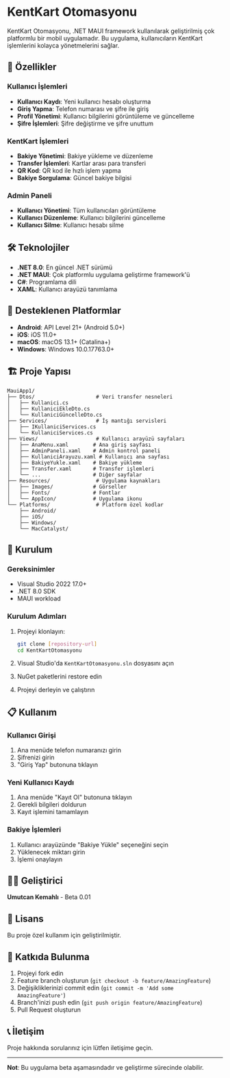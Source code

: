# KentKart Otomasyonu

KentKart Otomasyonu, .NET MAUI framework kullanılarak geliştirilmiş çok platformlu bir mobil uygulamadır. Bu uygulama, kullanıcıların KentKart işlemlerini kolayca yönetmelerini sağlar.

## 🚀 Özellikler

### Kullanıcı İşlemleri
- **Kullanıcı Kaydı**: Yeni kullanıcı hesabı oluşturma
- **Giriş Yapma**: Telefon numarası ve şifre ile giriş
- **Profil Yönetimi**: Kullanıcı bilgilerini görüntüleme ve güncelleme
- **Şifre İşlemleri**: Şifre değiştirme ve şifre unuttum

### KentKart İşlemleri
- **Bakiye Yönetimi**: Bakiye yükleme ve düzenleme
- **Transfer İşlemleri**: Kartlar arası para transferi
- **QR Kod**: QR kod ile hızlı işlem yapma
- **Bakiye Sorgulama**: Güncel bakiye bilgisi

### Admin Paneli
- **Kullanıcı Yönetimi**: Tüm kullanıcıları görüntüleme
- **Kullanıcı Düzenleme**: Kullanıcı bilgilerini güncelleme
- **Kullanıcı Silme**: Kullanıcı hesabı silme

## 🛠️ Teknolojiler

- **.NET 8.0**: En güncel .NET sürümü
- **.NET MAUI**: Çok platformlu uygulama geliştirme framework'ü
- **C#**: Programlama dili
- **XAML**: Kullanıcı arayüzü tanımlama

## 📱 Desteklenen Platformlar

- **Android**: API Level 21+ (Android 5.0+)
- **iOS**: iOS 11.0+
- **macOS**: macOS 13.1+ (Catalina+)
- **Windows**: Windows 10.0.17763.0+

## 🏗️ Proje Yapısı

```
MauiApp1/
├── Dtos/                    # Veri transfer nesneleri
│   ├── Kullanici.cs
│   ├── KullaniciEkleDto.cs
│   └── KullaniciGüncelleDto.cs
├── Services/                # İş mantığı servisleri
│   ├── IKullaniciServices.cs
│   └── KullaniciServices.cs
├── Views/                   # Kullanıcı arayüzü sayfaları
│   ├── AnaMenu.xaml        # Ana giriş sayfası
│   ├── AdminPaneli.xaml    # Admin kontrol paneli
│   ├── KullaniciArayuzu.xaml # Kullanıcı ana sayfası
│   ├── BakiyeYukle.xaml    # Bakiye yükleme
│   ├── Transfer.xaml       # Transfer işlemleri
│   └── ...                 # Diğer sayfalar
├── Resources/               # Uygulama kaynakları
│   ├── Images/             # Görseller
│   ├── Fonts/              # Fontlar
│   └── AppIcon/            # Uygulama ikonu
└── Platforms/               # Platform özel kodlar
    ├── Android/
    ├── iOS/
    ├── Windows/
    └── MacCatalyst/
```

## 🔧 Kurulum

### Gereksinimler
- Visual Studio 2022 17.0+
- .NET 8.0 SDK
- MAUI workload

### Kurulum Adımları
1. Projeyi klonlayın:
   ```bash
   git clone [repository-url]
   cd KentKartOtomasyonu
   ```

2. Visual Studio'da `KentKartOtomasyonu.sln` dosyasını açın

3. NuGet paketlerini restore edin

4. Projeyi derleyin ve çalıştırın

## 📋 Kullanım

### Kullanıcı Girişi
1. Ana menüde telefon numaranızı girin
2. Şifrenizi girin
3. "Giriş Yap" butonuna tıklayın

### Yeni Kullanıcı Kaydı
1. Ana menüde "Kayıt Ol" butonuna tıklayın
2. Gerekli bilgileri doldurun
3. Kayıt işlemini tamamlayın

### Bakiye İşlemleri
1. Kullanıcı arayüzünde "Bakiye Yükle" seçeneğini seçin
2. Yüklenecek miktarı girin
3. İşlemi onaylayın

## 👨‍💻 Geliştirici

**Umutcan Kemahlı** - Beta 0.01

## 📄 Lisans

Bu proje özel kullanım için geliştirilmiştir.

## 🤝 Katkıda Bulunma

1. Projeyi fork edin
2. Feature branch oluşturun (`git checkout -b feature/AmazingFeature`)
3. Değişikliklerinizi commit edin (`git commit -m 'Add some AmazingFeature'`)
4. Branch'inizi push edin (`git push origin feature/AmazingFeature`)
5. Pull Request oluşturun

## 📞 İletişim

Proje hakkında sorularınız için lütfen iletişime geçin.

---

**Not**: Bu uygulama beta aşamasındadır ve geliştirme sürecinde olabilir.